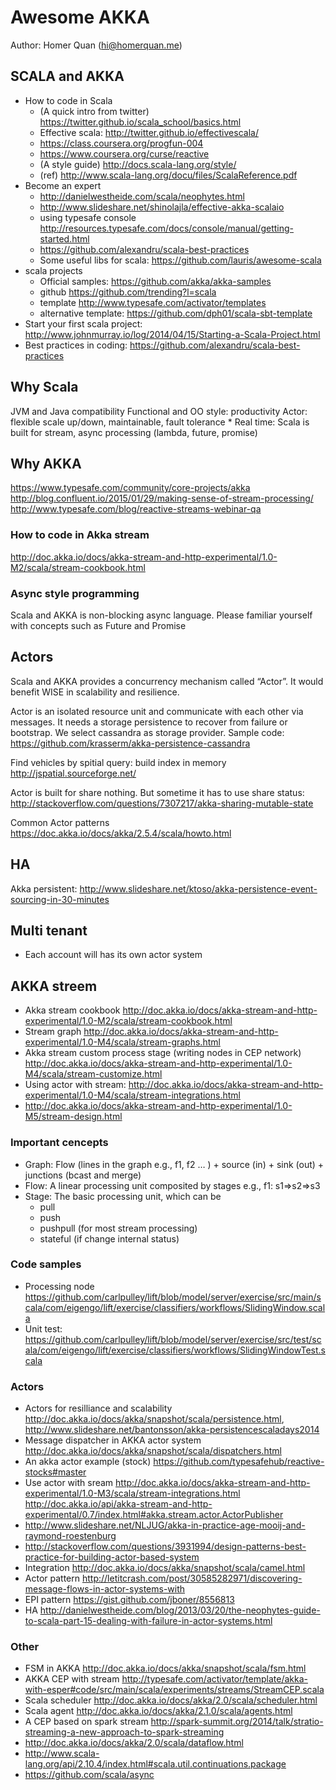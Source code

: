 # Awesome AKKA

Author: Homer Quan (hi@homerquan.me)

## SCALA and AKKA

* How to code in Scala
	* (A quick intro from twitter) https://twitter.github.io/scala_school/basics.html
    * Effective scala: http://twitter.github.io/effectivescala/
	* https://class.coursera.org/progfun-004
	* https://www.coursera.org/curse/reactive
	* (A style guide) http://docs.scala-lang.org/style/
	* (ref) http://www.scala-lang.org/docu/files/ScalaReference.pdf
* Become an expert
    * http://danielwestheide.com/scala/neophytes.html
    * http://www.slideshare.net/shinolajla/effective-akka-scalaio
    * using typesafe console http://resources.typesafe.com/docs/console/manual/getting-started.html
    * https://github.com/alexandru/scala-best-practices
    * Some useful libs for scala: https://github.com/lauris/awesome-scala
* scala projects 
    * Official samples: https://github.com/akka/akka-samples
    * github https://github.com/trending?l=scala
    * template http://www.typesafe.com/activator/templates 
    * alternative template: https://github.com/dph01/scala-sbt-template
* Start your first scala project: http://www.johnmurray.io/log/2014/04/15/Starting-a-Scala-Project.html
* Best practices in coding: https://github.com/alexandru/scala-best-practices

## Why Scala

JVM and Java compatibility 
Functional and OO style: productivity
Actor: flexible scale up/down, maintainable, fault tolerance *
Real time: Scala is built for stream, async processing (lambda, future, promise)

## Why AKKA 

https://www.typesafe.com/community/core-projects/akka
http://blog.confluent.io/2015/01/29/making-sense-of-stream-processing/
http://www.typesafe.com/blog/reactive-streams-webinar-qa

### How to code in Akka stream

http://doc.akka.io/docs/akka-stream-and-http-experimental/1.0-M2/scala/stream-cookbook.html

### Async style programming

Scala and AKKA is non-blocking async language. Please familiar yourself with concepts such as Future and Promise

## Actors

Scala and AKKA provides a concurrency mechanism called “Actor”. It would benefit WISE in scalability and  resilience. 

Actor is an isolated resource unit and communicate with each other via messages. It needs a storage persistence to recover from failure or bootstrap. We select cassandra as storage provider. Sample code: https://github.com/krasserm/akka-persistence-cassandra

Find vehicles by spitial query: build index in memory http://jspatial.sourceforge.net/

Actor is built for share nothing. But sometime it has to use share status: http://stackoverflow.com/questions/7307217/akka-sharing-mutable-state

Common Actor patterns https://doc.akka.io/docs/akka/2.5.4/scala/howto.html

## HA

Akka persistent: http://www.slideshare.net/ktoso/akka-persistence-event-sourcing-in-30-minutes

## Multi tenant

* Each account will has its own actor system

## AKKA streem

* Akka stream cookbook http://doc.akka.io/docs/akka-stream-and-http-experimental/1.0-M2/scala/stream-cookbook.html
* Stream graph http://doc.akka.io/docs/akka-stream-and-http-experimental/1.0-M4/scala/stream-graphs.html
* Akka stream custom process stage (writing nodes in CEP network) http://doc.akka.io/docs/akka-stream-and-http-experimental/1.0-M4/scala/stream-customize.html
* Using actor with stream: http://doc.akka.io/docs/akka-stream-and-http-experimental/1.0-M4/scala/stream-integrations.html
* http://doc.akka.io/docs/akka-stream-and-http-experimental/1.0-M5/stream-design.html

### Important cencepts

* Graph: Flow (lines in the graph e.g., f1, f2 … ) + source (in) + sink (out) + junctions (bcast and merge)
* Flow:  A linear processing unit composited by stages e.g., f1:  s1=>s2=>s3
* Stage:  The basic processing unit, which can be 
	* pull
    * push
    * pushpull (for most stream processing)
    * stateful (if change internal status)

### Code samples

* Processing node https://github.com/carlpulley/lift/blob/model/server/exercise/src/main/scala/com/eigengo/lift/exercise/classifiers/workflows/SlidingWindow.scala
* Unit test: https://github.com/carlpulley/lift/blob/model/server/exercise/src/test/scala/com/eigengo/lift/exercise/classifiers/workflows/SlidingWindowTest.scala

### Actors

* Actors for resilliance and scalability http://doc.akka.io/docs/akka/snapshot/scala/persistence.html, http://www.slideshare.net/bantonsson/akka-persistencescaladays2014
* Message dispatcher in AKKA actor system http://doc.akka.io/docs/akka/snapshot/scala/dispatchers.html
* An akka actor example (stock) https://github.com/typesafehub/reactive-stocks#master
* Use actor with sream http://doc.akka.io/docs/akka-stream-and-http-experimental/1.0-M3/scala/stream-integrations.html http://doc.akka.io/api/akka-stream-and-http-experimental/0.7/index.html#akka.stream.actor.ActorPublisher
* http://www.slideshare.net/NLJUG/akka-in-practice-age-mooij-and-raymond-roestenburg
* http://stackoverflow.com/questions/3931994/design-patterns-best-practice-for-building-actor-based-system
* Integration http://doc.akka.io/docs/akka/snapshot/scala/camel.html
* Actor pattern http://letitcrash.com/post/30585282971/discovering-message-flows-in-actor-systems-with
* EPI pattern https://gist.github.com/jboner/8556813
* HA http://danielwestheide.com/blog/2013/03/20/the-neophytes-guide-to-scala-part-15-dealing-with-failure-in-actor-systems.html


### Other

* FSM in AKKA http://doc.akka.io/docs/akka/snapshot/scala/fsm.html
* AKKA CEP with stream http://typesafe.com/activator/template/akka-with-esper#code/src/main/scala/experiments/streams/StreamCEP.scala
* Scala scheduler http://doc.akka.io/docs/akka/2.0/scala/scheduler.html
* Scala agent http://doc.akka.io/docs/akka/2.1.0/scala/agents.html
* A CEP based on spark stream http://spark-summit.org/2014/talk/stratio-streaming-a-new-approach-to-spark-streaming
* http://doc.akka.io/docs/akka/2.0/scala/dataflow.html
* http://www.scala-lang.org/api/2.10.4/index.html#scala.util.continuations.package
* https://github.com/scala/async  
